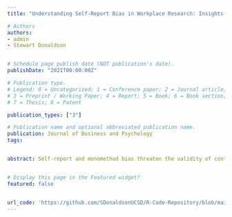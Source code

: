 ```yaml
---
title: "Understanding Self-Report Bias in Workplace Research: Insights from Multitrait-Multimethod Analyses with Positive Work and Organizations Constructs"

# Authors
authors:
- admin
- Stewart Donaldson


# Schedule page publish date (NOT publication's date).
publishDate: "2021T00:00:00Z"

# Publication type.
# Legend: 0 = Uncategorized; 1 = Conference paper; 2 = Journal article;
# 3 = Preprint / Working Paper; 4 = Report; 5 = Book; 6 = Book section;
# 7 = Thesis; 8 = Patent

publication_types: ["3"]

# Publication name and optional abbreviated publication name.
publication: Journal of Business and Psychology
tags: 


abstract: Self-report and monomethod bias threaten the validity of contemporary workplace research. The current study used multitrait-multimethod analyses to examine the relationship between positive work and organizations constructs PERMA+4 and work role performance (adaptivity, proactivity, and proficiency) beyond self-report and monomethod bias. Findings from 221 coworker pairs demonstrated strong positive convergence between self-reported and collateral-reported PERMA+4 (r > .85) and work role performance (r>.85), including organizational adaptivity (r > .71), organizational proactivity (r > .68), and organizational proficiency (r > .73). PERMA+4 was also a significant predictor of overall work role performance. A multitrait-multimethod matrix showed that monomethod trait interrelationships were systematically higher than heteromethod trait interrelationships with inflated correlations ranging from .07 to .20. Monomethod parameter estimates and coefficients of determination were generally higher than in bias corrected self-reports, knowledgeable collateral-reports, and heteromethod parameter estimates. The results provide support for the validity of the relationship between PERMA+4 and work role performance, and suggest the importance of including procedural design and statistical control methods in workplace surveys to correct for self-report and monomethod bias.


# Display this page in the Featured widget?
featured: false


url_code: 'https://github.com/SDonaldsonUCSD/R-Code-Repository/blob/main/MTMM%20Project/EverybodyLies.Rmd'
---
```









